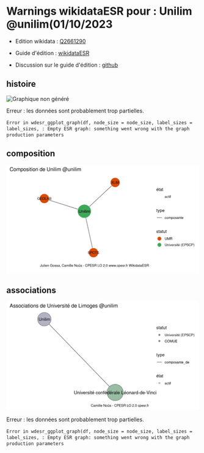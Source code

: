 Warnings wikidataESR pour : Unilim @unilim(01/10/2023
================

- Edition wikidata : [Q2661290](https://www.wikidata.org/wiki/Q2661290)
- Guide d'édition : [wikidataESR](https://github.com/cpesr/wikidataESR/)

- Discussion sur le guide d'édition : [github](https://github.com/cpesr/wikidataESR/issues)



## histoire 

![Graphique non généré](Q2661290-histoire.png) 

 


Erreur : les données sont probablement trop partielles.
```
Error in wdesr_ggplot_graph(df, node_size = node_size, label_sizes = label_sizes, : Empty ESR graph: something went wrong with the graph production parameters

``` 



## composition 

![Graphique non généré](Q2661290-composition.png) 

 



## associations 

![Graphique non généré](Q2661290-associations.png) 

 


Erreur : les données sont probablement trop partielles.
```
Error in wdesr_ggplot_graph(df, node_size = node_size, label_sizes = label_sizes, : Empty ESR graph: something went wrong with the graph production parameters

``` 

